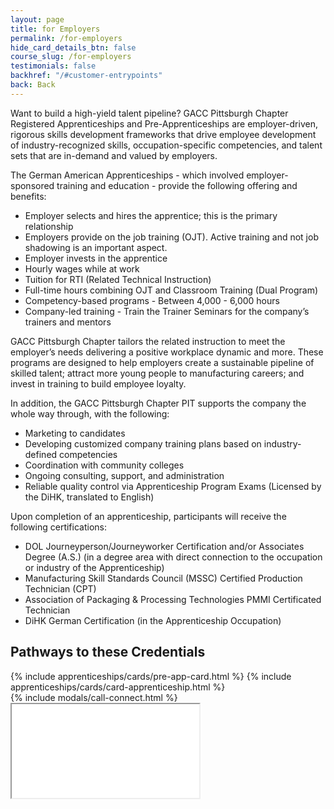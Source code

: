 ```yaml
---
layout: page
title: for Employers
permalink: /for-employers
hide_card_details_btn: false
course_slug: /for-employers
testimonials: false
backhref: "/#customer-entrypoints"
back: Back
---
```


Want to build a high-yield talent pipeline? GACC Pittsburgh Chapter Registered Apprenticeships and Pre-Apprenticeships are employer-driven, rigorous skills development frameworks that drive employee development of industry-recognized skills, occupation-specific competencies, and talent sets that are in-demand and valued by employers.

The German American Apprenticeships - which involved employer-sponsored training and education - provide the following offering and benefits:

- Employer selects and hires the apprentice; this is the primary relationship
- Employers provide on the job training (OJT). Active training and not job shadowing is an important aspect.
- Employer invests in the apprentice
- Hourly wages while at work
- Tuition for RTI (Related Technical Instruction)
- Full-time hours combining OJT and Classroom Training (Dual Program)
- Competency-based programs
        - Between 4,000 - 6,000 hours
- Company-led training
        - Train the Trainer Seminars for the company’s trainers and mentors

GACC Pittsburgh Chapter tailors the related instruction to meet the employer’s needs delivering a positive workplace dynamic and more. These programs are designed to help employers create a sustainable pipeline of skilled talent; attract more young people to manufacturing careers; and invest in training to build employee loyalty.

In addition, the GACC Pittsburgh Chapter PIT supports the company the whole way through, with the following:

- Marketing to candidates 
- Developing customized company training plans based on industry-defined competencies 
- Coordination with community colleges 
- Ongoing consulting, support, and administration
- Reliable quality control via Apprenticeship Program Exams (Licensed by the DiHK, translated to English)

Upon completion of an apprenticeship, participants will receive the following certifications:

- DOL Journeyperson/Journeyworker Certification and/or Associates Degree (A.S.) (in a degree area with direct connection to the occupation or industry of the Apprenticeship)
- Manufacturing Skill Standards Council (MSSC) Certified Production Technician (CPT)
- Association of Packaging & Processing Technologies PMMI Certificated Technician
- DiHK German Certification (in the Apprenticeship Occupation)

<div class="text-center">
<h2 class="p-3 underlinzz">Pathways to these Credentials</h2>
<div class="d-flex responsive-container">
    {% include apprenticeships/cards/pre-app-card.html %}
    {% include apprenticeships/cards/card-apprenticeship.html %}
</div>
</div>
{% include modals/call-connect.html %}


<div class="embed-responsive embed-responsive-1by1">
  <iframe class="embed-responsive-item" src="/assets/docs/aai-infographic-employers-11-11-22.pdf"></iframe>
</div>